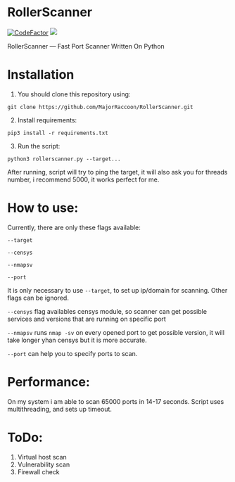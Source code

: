 # RollerScanner
[![CodeFactor](https://www.codefactor.io/repository/github/majorraccoon/rollerscanner/badge)](https://www.codefactor.io/repository/github/majorraccoon/rollerscanner) ![](https://dcbadge.vercel.app/api/shield/439119266684600320)

RollerScanner — Fast Port Scanner Written On Python
# Installation
1. You should clone this repository using:
```
git clone https://github.com/MajorRaccoon/RollerScanner.git
```
2. Install requirements:
```
pip3 install -r requirements.txt
```
3. Run the script:
```
python3 rollerscanner.py --target...
```
After running, script will try to ping the target, it will also ask you for threads number, i recommend 5000, it works perfect for me.
# How to use:
Currently, there are only these flags available:
```
--target
```
```
--censys
```
```
--nmapsv
```
```
--port
```
It is only necessary to use ```--target```, to set up ip/domain for scanning.
Other flags can be ignored.

```--censys``` flag availables censys module, so scanner can get possible services and versions that are running on specific port

```--nmapsv``` runs ```nmap -sv``` on every opened port to get possible version, it will take longer yhan censys but it is more accurate.

```--port``` can help you to specify ports to scan.
# Performance:
On my system i am able to scan 65000 ports in 14-17 seconds.
Script uses multithreading, and sets up timeout.
# ToDo:
1. Virtual host scan
2. Vulnerability scan
3. Firewall check
